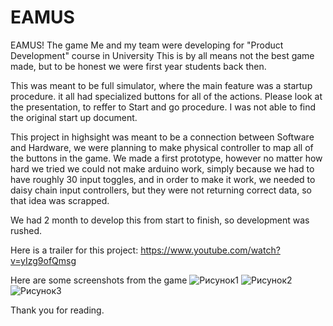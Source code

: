 # EAMUS
EAMUS!
The game Me and my team were developing for "Product Development" course in University
This is by all means not the best game made, but to be honest we were first year students back then.

This was meant to be full simulator, where the main feature was a startup procedure. it all had specialized buttons for all of the actions.
Please look at the presentation, to reffer to Start and go procedure. I was not able to find the original start up document.

This project in highsight was meant to be a connection between Software and Hardware, we were planning to make physical controller to map all of the buttons in the game.
We made a first prototype, however no matter how hard we tried we could not make arduino work, simply because we had to have roughly 30 input toggles, and in order to make it 
work, we needed to daisy chain input controllers, but they were not returning correct data, so that idea was scrapped.

We had 2 month to develop this from start to finish, so development was rushed.

Here is a trailer for this project: https://www.youtube.com/watch?v=yIzg9ofQmsg

Here are some screenshots from the game
![Рисунок1](https://user-images.githubusercontent.com/88534112/128495172-4672f61d-481f-495d-9487-1fa07b9560e4.jpg)
![Рисунок2](https://user-images.githubusercontent.com/88534112/128495181-713dfa7b-af05-4cd5-83ad-3baf9cc22683.jpg)
![Рисунок3](https://user-images.githubusercontent.com/88534112/128495188-8cf86ff4-7868-4c7e-9f3e-24dd67b9f549.jpg)


Thank you for reading.
